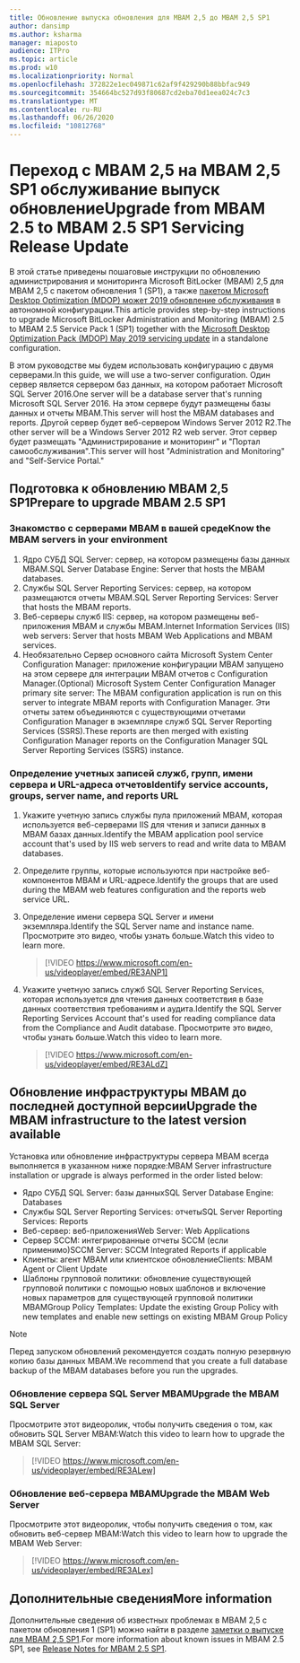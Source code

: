 ```yaml
---
title: Обновление выпуска обновления для MBAM 2,5 до MBAM 2,5 SP1
author: dansimp
ms.author: ksharma
manager: miaposto
audience: ITPro
ms.topic: article
ms.prod: w10
ms.localizationpriority: Normal
ms.openlocfilehash: 372822e1ec049871c62af9f429290b88bbfac949
ms.sourcegitcommit: 354664bc527d93f80687cd2eba70d1eea024c7c3
ms.translationtype: MT
ms.contentlocale: ru-RU
ms.lasthandoff: 06/26/2020
ms.locfileid: "10812768"
---
```

# <span data-ttu-id="4e6e7-102">Переход с MBAM 2,5 на MBAM 2,5 SP1 обслуживание выпуск обновление</span><span class="sxs-lookup"><span data-stu-id="4e6e7-102">Upgrade from MBAM 2.5 to MBAM 2.5 SP1 Servicing Release Update</span></span>

<span data-ttu-id="4e6e7-103">В этой статье приведены пошаговые инструкции по обновлению администрирования и мониторинга Microsoft BitLocker (MBAM) 2,5 для MBAM 2,5 с пакетом обновления 1 (SP1), а также [пакетом Microsoft Desktop Optimization (MDOP) может 2019 обновление обслуживания](https://support.microsoft.com/help/4505175/may-2019-servicing-release-for-microsoft-desktop-optimization-pack) в автономной конфигурации.</span><span class="sxs-lookup"><span data-stu-id="4e6e7-103">This article provides step-by-step instructions to upgrade Microsoft BitLocker Administration and Monitoring (MBAM) 2.5 to MBAM 2.5 Service Pack 1 (SP1) together with the [Microsoft Desktop Optimization Pack (MDOP) May 2019 servicing update](https://support.microsoft.com/help/4505175/may-2019-servicing-release-for-microsoft-desktop-optimization-pack) in a standalone configuration.</span></span>

<span data-ttu-id="4e6e7-104">В этом руководстве мы будем использовать конфигурацию с двумя серверами.</span><span class="sxs-lookup"><span data-stu-id="4e6e7-104">In this guide, we will use a two-server configuration.</span></span> <span data-ttu-id="4e6e7-105">Один сервер является сервером баз данных, на котором работает Microsoft SQL Server 2016.</span><span class="sxs-lookup"><span data-stu-id="4e6e7-105">One server will be a database server that's running Microsoft SQL Server 2016.</span></span> <span data-ttu-id="4e6e7-106">На этом сервере будут размещены базы данных и отчеты MBAM.</span><span class="sxs-lookup"><span data-stu-id="4e6e7-106">This server will host the MBAM databases and reports.</span></span> <span data-ttu-id="4e6e7-107">Другой сервер будет веб-сервером Windows Server 2012 R2.</span><span class="sxs-lookup"><span data-stu-id="4e6e7-107">The other server will be a Windows Server 2012 R2 web server.</span></span> <span data-ttu-id="4e6e7-108">Этот сервер будет размещать "Администрирование и мониторинг" и "Портал самообслуживания".</span><span class="sxs-lookup"><span data-stu-id="4e6e7-108">This server will host "Administration and Monitoring" and "Self-Service Portal."</span></span>

## <span data-ttu-id="4e6e7-109">Подготовка к обновлению MBAM 2,5 SP1</span><span class="sxs-lookup"><span data-stu-id="4e6e7-109">Prepare to upgrade MBAM 2.5 SP1</span></span>

### <span data-ttu-id="4e6e7-110">Знакомство с серверами MBAM в вашей среде</span><span class="sxs-lookup"><span data-stu-id="4e6e7-110">Know the MBAM servers in your environment</span></span>

1. <span data-ttu-id="4e6e7-111">Ядро СУБД SQL Server: сервер, на котором размещены базы данных MBAM.</span><span class="sxs-lookup"><span data-stu-id="4e6e7-111">SQL Server Database Engine: Server that hosts the MBAM databases.</span></span>
2. <span data-ttu-id="4e6e7-112">Службы SQL Server Reporting Services: сервер, на котором размещаются отчеты MBAM.</span><span class="sxs-lookup"><span data-stu-id="4e6e7-112">SQL Server Reporting Services: Server that hosts the MBAM reports.</span></span>
3. <span data-ttu-id="4e6e7-113">Веб-серверы служб IIS: сервер, на котором размещены веб-приложения MBAM и службы MBAM.</span><span class="sxs-lookup"><span data-stu-id="4e6e7-113">Internet Information Services (IIS) web servers: Server that hosts MBAM Web Applications and MBAM services.</span></span>
4. <span data-ttu-id="4e6e7-114">Необязательно Сервер основного сайта Microsoft System Center Configuration Manager: приложение конфигурации MBAM запущено на этом сервере для интеграции MBAM отчетов с Configuration Manager.</span><span class="sxs-lookup"><span data-stu-id="4e6e7-114">(Optional) Microsoft System Center Configuration Manager primary site server: The MBAM configuration application is run on this server to integrate MBAM reports with Configuration Manager.</span></span> <span data-ttu-id="4e6e7-115">Эти отчеты затем объединяются с существующими отчетами Configuration Manager в экземпляре служб SQL Server Reporting Services (SSRS).</span><span class="sxs-lookup"><span data-stu-id="4e6e7-115">These reports are then merged with existing Configuration Manager reports on the Configuration Manager SQL Server Reporting Services (SSRS) instance.</span></span>

### <span data-ttu-id="4e6e7-116">Определение учетных записей служб, групп, имени сервера и URL-адреса отчетов</span><span class="sxs-lookup"><span data-stu-id="4e6e7-116">Identify service accounts, groups, server name, and reports URL</span></span>

1. <span data-ttu-id="4e6e7-117">Укажите учетную запись службы пула приложений MBAM, которая используется веб-серверами IIS для чтения и записи данных в MBAM базах данных.</span><span class="sxs-lookup"><span data-stu-id="4e6e7-117">Identify the MBAM application pool service account that's used by IIS web servers to read and write data to MBAM databases.</span></span>
2. <span data-ttu-id="4e6e7-118">Определите группы, которые используются при настройке веб-компонентов MBAM и URL-адресе.</span><span class="sxs-lookup"><span data-stu-id="4e6e7-118">Identify the groups that are used during the MBAM web features configuration and the reports web service URL.</span></span>
3. <span data-ttu-id="4e6e7-119">Определение имени сервера SQL Server и имени экземпляра.</span><span class="sxs-lookup"><span data-stu-id="4e6e7-119">Identify the SQL Server name and instance name.</span></span> <span data-ttu-id="4e6e7-120">Просмотрите это видео, чтобы узнать больше.</span><span class="sxs-lookup"><span data-stu-id="4e6e7-120">Watch this video to learn more.</span></span>

    > [!VIDEO https://www.microsoft.com/en-us/videoplayer/embed/RE3ANP1]

4. <span data-ttu-id="4e6e7-121">Укажите учетную запись служб SQL Server Reporting Services, которая используется для чтения данных соответствия в базе данных соответствия требованиям и аудита.</span><span class="sxs-lookup"><span data-stu-id="4e6e7-121">Identify the SQL Server Reporting Services Account that's used for reading compliance data from the Compliance and Audit database.</span></span> <span data-ttu-id="4e6e7-122">Просмотрите это видео, чтобы узнать больше.</span><span class="sxs-lookup"><span data-stu-id="4e6e7-122">Watch this video to learn more.</span></span>

    > [!VIDEO https://www.microsoft.com/en-us/videoplayer/embed/RE3ALdZ]

## <span data-ttu-id="4e6e7-123">Обновление инфраструктуры MBAM до последней доступной версии</span><span class="sxs-lookup"><span data-stu-id="4e6e7-123">Upgrade the MBAM infrastructure to the latest version available</span></span>

<span data-ttu-id="4e6e7-124">Установка или обновление инфраструктуры сервера MBAM всегда выполняется в указанном ниже порядке:</span><span class="sxs-lookup"><span data-stu-id="4e6e7-124">MBAM Server infrastructure installation or upgrade is always performed in the order listed below:</span></span>

- <span data-ttu-id="4e6e7-125">Ядро СУБД SQL Server: базы данных</span><span class="sxs-lookup"><span data-stu-id="4e6e7-125">SQL Server Database Engine: Databases</span></span>
- <span data-ttu-id="4e6e7-126">Службы SQL Server Reporting Services: отчеты</span><span class="sxs-lookup"><span data-stu-id="4e6e7-126">SQL Server Reporting Services: Reports</span></span>
- <span data-ttu-id="4e6e7-127">Веб-сервер: веб-приложения</span><span class="sxs-lookup"><span data-stu-id="4e6e7-127">Web Server: Web Applications</span></span>
- <span data-ttu-id="4e6e7-128">Сервер SCCM: интегрированные отчеты SCCM (если применимо)</span><span class="sxs-lookup"><span data-stu-id="4e6e7-128">SCCM Server: SCCM Integrated Reports if applicable</span></span>
- <span data-ttu-id="4e6e7-129">Клиенты: агент MBAM или клиентское обновление</span><span class="sxs-lookup"><span data-stu-id="4e6e7-129">Clients: MBAM Agent or Client Update</span></span>
- <span data-ttu-id="4e6e7-130">Шаблоны групповой политики: обновление существующей групповой политики с помощью новых шаблонов и включение новых параметров для существующей групповой политики MBAM</span><span class="sxs-lookup"><span data-stu-id="4e6e7-130">Group Policy Templates: Update the existing Group Policy with new templates and enable new settings on existing MBAM Group Policy</span></span>

> [!NOTE]
> <span data-ttu-id="4e6e7-131">Перед запуском обновлений рекомендуется создать полную резервную копию базы данных MBAM.</span><span class="sxs-lookup"><span data-stu-id="4e6e7-131">We recommend that you create a full database backup of the MBAM databases before you run the upgrades.</span></span>

### <span data-ttu-id="4e6e7-132">Обновление сервера SQL Server MBAM</span><span class="sxs-lookup"><span data-stu-id="4e6e7-132">Upgrade the MBAM SQL Server</span></span>

<span data-ttu-id="4e6e7-133">Просмотрите этот видеоролик, чтобы получить сведения о том, как обновить SQL Server MBAM:</span><span class="sxs-lookup"><span data-stu-id="4e6e7-133">Watch this video to learn how to upgrade the MBAM SQL Server:</span></span>

   > [!VIDEO https://www.microsoft.com/en-us/videoplayer/embed/RE3ALew]

### <span data-ttu-id="4e6e7-134">Обновление веб-сервера MBAM</span><span class="sxs-lookup"><span data-stu-id="4e6e7-134">Upgrade the MBAM Web Server</span></span>

<span data-ttu-id="4e6e7-135">Просмотрите этот видеоролик, чтобы получить сведения о том, как обновить веб-сервер MBAM:</span><span class="sxs-lookup"><span data-stu-id="4e6e7-135">Watch this video to learn how to upgrade the MBAM Web Server:</span></span>

   > [!VIDEO https://www.microsoft.com/en-us/videoplayer/embed/RE3ALex]

## <span data-ttu-id="4e6e7-136">Дополнительные сведения</span><span class="sxs-lookup"><span data-stu-id="4e6e7-136">More information</span></span>

<span data-ttu-id="4e6e7-137">Дополнительные сведения об известных проблемах в MBAM 2,5 с пакетом обновления 1 (SP1) можно найти в разделе [заметки о выпуске для MBAM 2,5 SP1](https://docs.microsoft.com/microsoft-desktop-optimization-pack/mbam-v25/release-notes-for-mbam-25-sp1).</span><span class="sxs-lookup"><span data-stu-id="4e6e7-137">For more information about known issues in MBAM 2.5 SP1, see [Release Notes for MBAM 2.5 SP1](https://docs.microsoft.com/microsoft-desktop-optimization-pack/mbam-v25/release-notes-for-mbam-25-sp1).</span></span>
